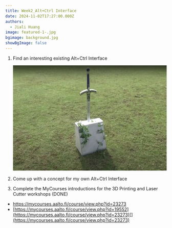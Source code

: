 ```yaml
---
title: Week2_Alt+Ctrl Interface
date: 2024-11-02T17:27:00.000Z
authors:
  - Jiali Huang
image: featured-1-.jpg
bgimage: background.jpg
showBgImage: false
---
```

1. Find an interesting existing Alt+Ctrl Interface

   ![01](01.png)
2. Come up with a concept for my own Alt+Ctrl Interface
3. Complete the MyCourses introductions for the 3D Printing and Laser Cutter workshops (DONE)

* <https://mycourses.aalto.fi/course/view.php?id=23273>
* [https://mycourses.aalto.fi/course/view.php?id=19552](https://mycourses.aalto.fi/course/view.php?id=23273)[](https://mycourses.aalto.fi/course/view.php?id=23273)
